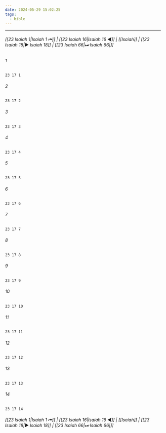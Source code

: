 ```yaml
---
date: 2024-05-29 15:02:25
tags:
  - bible
---
```

___

###### [[23 Isaiah 1|Isaiah 1 ⏮]] | [[23 Isaiah 16|Isaiah 16 ◀]] | [[Isaiah]] | [[23 Isaiah 18|▶ Isaiah 18]] | [[23 Isaiah 66|⏭ Isaiah 66|]]

###### 1
``` verse
23 17 1 
```
###### 2
``` verse
23 17 2 
```
###### 3
``` verse
23 17 3 
```
###### 4
``` verse
23 17 4 
```
###### 5
``` verse
23 17 5 
```
###### 6
``` verse
23 17 6 
```
###### 7
``` verse
23 17 7 
```
###### 8
``` verse
23 17 8 
```
###### 9
``` verse
23 17 9 
```
###### 10
``` verse
23 17 10 
```
###### 11
``` verse
23 17 11 
```
###### 12
``` verse
23 17 12 
```
###### 13
``` verse
23 17 13 
```
###### 14
``` verse
23 17 14 
```

###### [[23 Isaiah 1|Isaiah 1 ⏮]] | [[23 Isaiah 16|Isaiah 16 ◀]] | [[Isaiah]] | [[23 Isaiah 18|▶ Isaiah 18]] | [[23 Isaiah 66|⏭ Isaiah 66|]]

